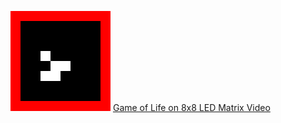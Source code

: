 ![Animated Gif](visualized_glider.gif)
[Game of Life on 8x8 LED Matrix Video](https://www.youtube.com/shorts/r6dM5ebZPDE)